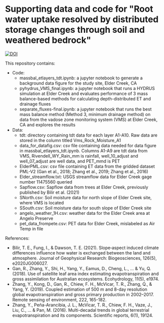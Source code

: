 # Supporting data and code for "Root water uptake resolved by distributed storage changes through soil and weathered bedrock"

[![DOI](https://zenodo.org/badge/753748865.svg)](https://zenodo.org/doi/10.5281/zenodo.12537869)

This repository contains:

* Code:
  * massbal_etlayers_tdt.ipynb: a jupyter notebook to generate a background data figure for the study site, Elder Creek, CA
  * pyhydrus_VMS_final.ipynb: a jupyter notebook that runs a HYDRUS simulation at Elder Creek and evaluates performance of 3 mass balance-based methods for calculating depth-distributed ET and drainage fluxes
  * separate_fluxes-final.ipynb: a jupyter notebook that runs the best mass balance method (Method 3, minimum drainage method) on data from the vadose zone monitoring system (VMS) at Elder Creek, CA and explores the results
* Data:
  * tdt: directory containing tdt data for each layer A1-A10. Raw data are stored in the column titled Vms_Rock_Moisture_A1
  * data_for_datafig.csv: csv file containing data needed for data figure in massbal_etlayers_tdt.ipynb. Columns A1-A9 are tdt data from VMS, Rivendell_WY_Rain_mm is rainfall, well_10_adjust and well_07_adjust are well data, and PET_mmd is PET
  * ElderPML.csv: csv file containing ET data from the gridded dataset PML-V2 (Gan et al., 2018; Zhang et al., 2019; Zhang et al., 2016)
  * Elder_streamflow.txt: USGS streamflow data for Elder Creek gage number 11475560 queried
  * Sapflow.csv: Sapflow data from trees at Elder Creek, previously published by Bilir et al. (2021)
  * SNorth.csv: Soil moisture data for north slope of Elder Creek site, where VMS is located
  * SSouth.csv: Soil moisture data for south slope of Elder Creek site
  * angelo_weather_1H.csv: weather data for the Elder Creek area at Angelo Preserve
  * pet_data_frompete.csv: PET data for Elder Creek, mislabeled as Air Temp in file
 
References:

* Bilir, T. E., Fung, I., & Dawson, T. E. (2021). Slope‐aspect induced climate differences influence how water is exchanged between the land and atmosphere. Journal of Geophysical Research: Biogeosciences, 126(5), e2020JG006027.
* Gan, R., Zhang, Y., Shi, H., Yang, Y., Eamus, D., Cheng, L., ... & Yu, Q. (2018). Use of satellite leaf area index estimating evapotranspiration and gross assimilation for Australian ecosystems. Ecohydrology, 11(5), e1974.
* Zhang, Y., Kong, D., Gan, R., Chiew, F. H., McVicar, T. R., Zhang, Q., & Yang, Y. (2019). Coupled estimation of 500 m and 8-day resolution global evapotranspiration and gross primary production in 2002–2017. Remote sensing of environment, 222, 165-182.
* Zhang, Y., Peña-Arancibia, J. L., McVicar, T. R., Chiew, F. H., Vaze, J., Liu, C., ... & Pan, M. (2016). Multi-decadal trends in global terrestrial evapotranspiration and its components. Scientific reports, 6(1), 19124.
